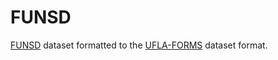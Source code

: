 # FUNSD

<a href="https://guillaumejaume.github.io/FUNSD/">FUNSD</a> dataset formatted to the <a href="https://github.com/Victorgonl/UFLA-FORMS">UFLA-FORMS</a> dataset format.
